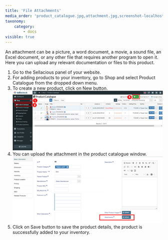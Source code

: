 ```yaml
---
title: 'File Attachments'
media_order: 'product_catalogue.jpg,attachment.jpg,screenshot-localhost-2020.05.26-15_22_25.png'
taxonomy:
    category:
        - docs
visible: true
---
```


An attachment can be a picture, a word document, a movie, a sound file, an Excel document, or any other file that requires another program to open it.
Here you can upload any relevant documentation or files to this product. 
1. Go to the Sellacious panel of your website.
2. For adding products to your inventory, go to Shop and select Product Catalogue from the dropped down menu.
3. To create a new product, click on New button.
![](product_catalogue.jpg)
4. You can upload the attachment in the product catalogue window.
![](screenshot-localhost-2020.05.26-15_22_25.png)
5. Click on Save button to save the product details, the product is successfully added to your inventory.
